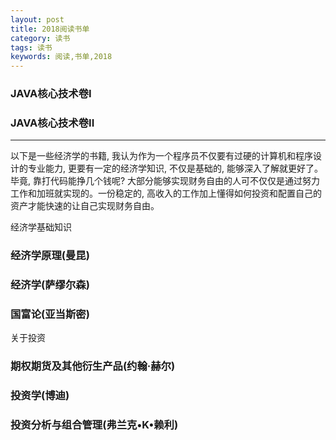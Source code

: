 ```yaml
---
layout: post
title: 2018阅读书单
category: 读书
tags: 读书
keywords: 阅读,书单,2018
---
```


### JAVA核心技术卷I

### JAVA核心技术卷II

---

以下是一些经济学的书籍, 我认为作为一个程序员不仅要有过硬的计算机和程序设计的专业能力, 更要有一定的经济学知识, 不仅是基础的, 能够深入了解就更好了。 毕竟, 靠打代码能挣几个钱呢? 大部分能够实现财务自由的人可不仅仅是通过努力工作和加班就实现的。一份稳定的, 高收入的工作加上懂得如何投资和配置自己的资产才能快速的让自己实现财务自由。

经济学基础知识  

### 经济学原理(曼昆)

### 经济学(萨缪尔森)

### 国富论(亚当斯密)

关于投资

### 期权期货及其他衍生产品(约翰·赫尔)

### 投资学(博迪)

### 投资分析与组合管理(弗兰克•K•赖利) 

